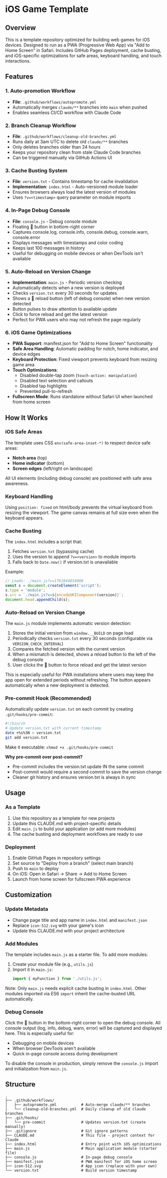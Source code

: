 # iOS Game Template

## Overview
This is a template repository optimized for building web games for iOS devices. Designed to run as a PWA (Progressive Web App) via "Add to Home Screen" in Safari. Includes GitHub Pages deployment, cache busting, and iOS-specific optimizations for safe areas, keyboard handling, and touch interactions.

## Features

### 1. Auto-promotion Workflow
- **File**: `.github/workflows/autopromote.yml`
- Automatically merges `claude/**` branches into `main` when pushed
- Enables seamless CI/CD workflow with Claude Code

### 2. Branch Cleanup Workflow
- **File**: `.github/workflows/cleanup-old-branches.yml`
- Runs daily at 3am UTC to delete old `claude/**` branches
- Only deletes branches older than 24 hours
- Keeps your repository clean from stale Claude Code branches
- Can be triggered manually via GitHub Actions UI

### 3. Cache Busting System
- **File**: `version.txt` - Contains timestamp for cache invalidation
- **Implementation**: `index.html` - Auto-versioned module loader
- Ensures browsers always load the latest version of modules
- Uses `?v=<timestamp>` query parameter on module imports

### 4. In-Page Debug Console
- **File**: `console.js` - Debug console module
- Floating 🐛 button in bottom-right corner
- Captures console.log, console.info, console.debug, console.warn, console.error
- Displays messages with timestamps and color coding
- Keeps last 100 messages in history
- Useful for debugging on mobile devices or when DevTools isn't available

### 5. Auto-Reload on Version Change
- **Implementation**: `main.js` - Periodic version checking
- Automatically detects when a new version is deployed
- Checks `version.txt` every 30 seconds for updates
- Shows a 🔄 reload button (left of debug console) when new version detected
- Button pulses to draw attention to available update
- Click to force reload and get the latest version
- Perfect for PWA users who may not refresh the page regularly

### 6. iOS Game Optimizations
- **PWA Support**: manifest.json for "Add to Home Screen" functionality
- **Safe Area Handling**: Automatic padding for notch, home indicator, and device edges
- **Keyboard Protection**: Fixed viewport prevents keyboard from resizing game area
- **Touch Optimizations**:
  - Disabled double-tap zoom (`touch-action: manipulation`)
  - Disabled text selection and callouts
  - Disabled tap highlights
  - Prevented pull-to-refresh
- **Fullscreen Mode**: Runs standalone without Safari UI when launched from home screen

## How It Works

### iOS Safe Areas
The template uses CSS `env(safe-area-inset-*)` to respect device safe areas:
- **Notch area** (top)
- **Home indicator** (bottom)
- **Screen edges** (left/right on landscape)

All UI elements (including debug console) are positioned with safe area awareness.

### Keyboard Handling
Using `position: fixed` on html/body prevents the virtual keyboard from resizing the viewport. The game canvas remains at full size even when the keyboard appears.

### Cache Busting
The `index.html` includes a script that:
1. Fetches `version.txt` (bypassing cache)
2. Uses the version to append `?v=<version>` to module imports
3. Falls back to `Date.now()` if version.txt is unavailable

Example:
```javascript
// Loads: ./main.js?v=1761844854000
const s = document.createElement('script');
s.type = 'module';
s.src = `./main.js?v=${encodeURIComponent(version)}`;
document.head.appendChild(s);
```

### Auto-Reload on Version Change
The `main.js` module implements automatic version detection:
1. Stores the initial version from `window.__BUILD` on page load
2. Periodically checks `version.txt` every 30 seconds (configurable via `VERSION_CHECK_INTERVAL`)
3. Compares the fetched version with the current version
4. When a mismatch is detected, shows a reload button to the left of the debug console
5. User clicks the 🔄 button to force reload and get the latest version

This is especially useful for PWA installations where users may keep the app open for extended periods without refreshing. The button appears automatically when a new deployment is detected.

### Pre-commit Hook (Recommended)
Automatically update `version.txt` on each commit by creating `.git/hooks/pre-commit`:

```bash
#!/bin/sh
# Update version.txt with current timestamp
date +%s%3N > version.txt
git add version.txt
```

Make it executable: `chmod +x .git/hooks/pre-commit`

**Why pre-commit over post-commit?**
- Pre-commit includes the version.txt update IN the same commit
- Post-commit would require a second commit to save the version change
- Cleaner git history and ensures version.txt is always in sync

## Usage

### As a Template
1. Use this repository as a template for new projects
2. Update this CLAUDE.md with project-specific details
3. Edit `main.js` to build your application (or add more modules)
4. The cache busting and deployment workflows are ready to use

### Deployment
1. Enable GitHub Pages in repository settings
2. Set source to "Deploy from a branch" (select main branch)
3. Push to `main` to deploy
4. On iOS: Open in Safari → Share → Add to Home Screen
5. Launch from home screen for fullscreen PWA experience

## Customization

### Update Metadata
- Change page title and app name in `index.html` and `manifest.json`
- Replace `icon-512.svg` with your game's icon
- Update this CLAUDE.md with your project architecture

### Add Modules
The template includes `main.js` as a starter file. To add more modules:

1. Create your module file (e.g., `utils.js`)
2. Import it in `main.js`:
   ```javascript
   import { myFunction } from './utils.js';
   ```

Note: Only `main.js` needs explicit cache busting in `index.html`. Other modules imported via ES6 `import` inherit the cache-busted URL automatically.

### Debug Console
Click the 🐛 button in the bottom-right corner to open the debug console. All console output (log, info, debug, warn, error) will be captured and displayed here. This is especially useful for:
- Debugging on mobile devices
- When browser DevTools aren't available
- Quick in-page console access during development

To disable the console in production, simply remove the `console.js` import and initialization from `main.js`.

## Structure
```
.
├── .github/workflows/
│   ├── autopromote.yml           # Auto-merge claude/** branches
│   └── cleanup-old-branches.yml  # Daily cleanup of old claude branches
├── .git/hooks/
│   └── pre-commit                # Updates version.txt (create manually)
├── .gitignore                    # Git ignore patterns
├── CLAUDE.md                     # This file - project context for Claude
├── index.html                    # Entry point with iOS optimizations
├── main.js                       # Main application module (starter file)
├── console.js                    # In-page debug console
├── manifest.json                 # PWA manifest for iOS home screen
├── icon-512.svg                  # App icon (replace with your own)
└── version.txt                   # Build version timestamp
```
